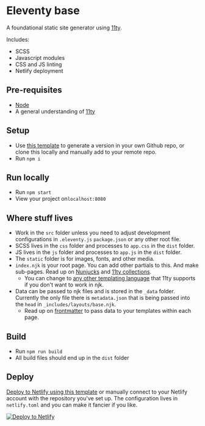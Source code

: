 # Eleventy base
A foundational static site generator using [11ty].

Includes:
* SCSS
* Javascript modules
* CSS and JS linting
* Netlify deployment

## Pre-requisites
* [Node]
* A general understanding of [11ty]

## Setup
* Use [this template][template] to generate a version in your own Github repo, or clone this locally and manually add to your remote repo.
* Run `npm i`

## Run locally
* Run `npm start`
* View your project on`localhost:8080`

## Where stuff lives
* Work in the `src` folder unless you need to adjust development configurations in `.eleventy.js` `package.json` or any other root file.
* SCSS lives in the `css` folder and processes to `app.css` in the `dist` folder.
* JS lives in the `js` folder and processes to `app.js` in the `dist` folder.
* The `static` folder is for images, fonts, and other media.
* `index.njk` is your root page. You can add other partials to this. And make sub-pages. Read up on [Nunjucks] and [11ty collections][collections].
  * You can change to [any other templating language][template-lang] that 11ty supports if you don't want to work in njk.
* Data can be passed to njk files and is stored in the `_data` folder. Currently the only file there is `metadata.json` that is being passed into the `head` in `_includes/layouts/base.njk`.
  * Read up on [frontmatter] to pass data to your templates within each page.

## Build
* Run `npm run build`
* All build files should end up in the `dist` folder

## Deploy
[Deploy to Netlify using this template][deploy-to-netlify] or manually connect to your Netlify account with the repository you've set up. The configuration lives in `netlify.toml` and you can make it fancier if you like.

[![Deploy to Netlify](https://www.netlify.com/img/deploy/button.svg)][deploy-to-netlify]

[11ty]: https://www.11ty.dev/
[Node]: https://nodejs.org/
[template]: https://github.com/enatario/eleventy-base/generate
[Nunjucks]: https://mozilla.github.io/nunjucks/
[collections]: https://www.11ty.dev/docs/collections/
[template-lang]: https://www.11ty.dev/docs/languages/
[frontmatter]: https://www.11ty.dev/docs/data-frontmatter/
[deploy-to-netlify]: https://app.netlify.com/start/deploy?repository=https://github.com/enatario/eleventy-base
